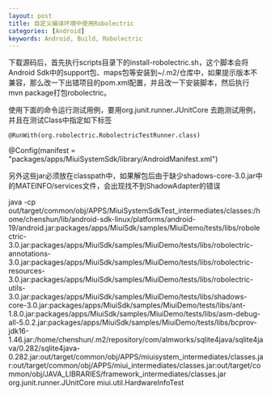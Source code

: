 ```yaml
---
layout: post
title: 自定义编译环境中使用Robolectric
categories: [Android]
keywords: Android, Build, Robolectric
---
```


下载源码后，首先执行scripts目录下的install-robolectric.sh，这个脚本会将Android Sdk中的support包、maps包等安装到~/.m2/仓库中，如果提示版本不兼容，那么改一下出错项目的pom.xml配置，并且改一下安装脚本，然后执行mvn package打包robolectric。

使用下面的命令运行测试用例，要用org.junit.runner.JUnitCore 去跑测试用例，并且在测试Class中指定如下标签

```
@RunWith(org.robolectric.RobolectricTestRunner.class)

```

@Config(manifest = "packages/apps/MiuiSystemSdk/library/AndroidManifest.xml")

另外这些jar必须放在classpath中，如果解包后由于缺少shadows-core-3.0.jar中的MATEINFO/services文件，会出现找不到ShadowAdapter的错误

java -cp out/target/common/obj/APPS/MiuiSystemSdkTest_intermediates/classes:/home/chenshun/lib/android-sdk-linux/platforms/android-19/android.jar:packages/apps/MiuiSdk/samples/MiuiDemo/tests/libs/robolectric-3.0.jar:packages/apps/MiuiSdk/samples/MiuiDemo/tests/libs/robolectric-annotations-3.0.jar:packages/apps/MiuiSdk/samples/MiuiDemo/tests/libs/robolectric-resources-3.0.jar:packages/apps/MiuiSdk/samples/MiuiDemo/tests/libs/robolectric-utils-3.0.jar:packages/apps/MiuiSdk/samples/MiuiDemo/tests/libs/shadows-core-3.0.jar:packages/apps/MiuiSdk/samples/MiuiDemo/tests/libs/ant-1.8.0.jar:packages/apps/MiuiSdk/samples/MiuiDemo/tests/libs/asm-debug-all-5.0.2.jar:packages/apps/MiuiSdk/samples/MiuiDemo/tests/libs/bcprov-jdk16-1.46.jar:/home/chenshun/.m2/repository/com/almworks/sqlite4java/sqlite4java/0.282/sqlite4java-0.282.jar:out/target/common/obj/APPS/miuisystem_intermediates/classes.jar:out/target/common/obj/APPS/miui_intermediates/classes.jar:out/target/common/obj/JAVA_LIBRARIES/framework_intermediates/classes.jar org.junit.runner.JUnitCore  miui.util.HardwareInfoTest